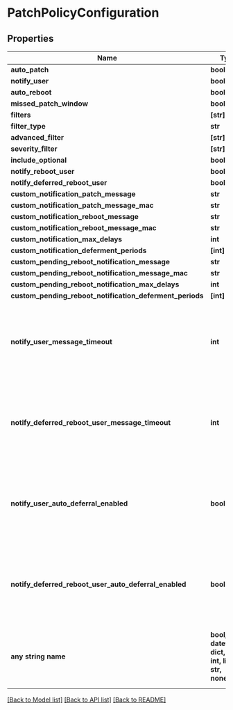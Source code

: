 # PatchPolicyConfiguration


## Properties
Name | Type | Description | Notes
------------ | ------------- | ------------- | -------------
**auto_patch** | **bool** |  | 
**notify_user** | **bool** |  | 
**auto_reboot** | **bool** |  | 
**missed_patch_window** | **bool** |  | [optional] 
**filters** | **[str]** |  | [optional] 
**filter_type** | **str** |  | [optional] 
**advanced_filter** | **[str]** |  | [optional] 
**severity_filter** | **[str]** |  | [optional] 
**include_optional** | **bool** |  | [optional] 
**notify_reboot_user** | **bool** |  | [optional] 
**notify_deferred_reboot_user** | **bool** |  | [optional] 
**custom_notification_patch_message** | **str** |  | [optional] 
**custom_notification_patch_message_mac** | **str** |  | [optional] 
**custom_notification_reboot_message** | **str** |  | [optional] 
**custom_notification_reboot_message_mac** | **str** |  | [optional] 
**custom_notification_max_delays** | **int** |  | [optional] 
**custom_notification_deferment_periods** | **[int]** |  | [optional] 
**custom_pending_reboot_notification_message** | **str** |  | [optional] 
**custom_pending_reboot_notification_message_mac** | **str** |  | [optional] 
**custom_pending_reboot_notification_max_delays** | **int** |  | [optional] 
**custom_pending_reboot_notification_deferment_periods** | **[int]** |  | [optional] 
**notify_user_message_timeout** | **int** |  | [optional]  if omitted the server will use the default value of 15
**notify_deferred_reboot_user_message_timeout** | **int** |  | [optional]  if omitted the server will use the default value of 15
**notify_user_auto_deferral_enabled** | **bool** |  | [optional]  if omitted the server will use the default value of False
**notify_deferred_reboot_user_auto_deferral_enabled** | **bool** |  | [optional]  if omitted the server will use the default value of False
**any string name** | **bool, date, datetime, dict, float, int, list, str, none_type** | any string name can be used but the value must be the correct type | [optional]

[[Back to Model list]](../README.md#documentation-for-models) [[Back to API list]](../README.md#documentation-for-api-endpoints) [[Back to README]](../README.md)


